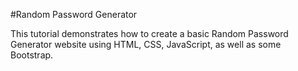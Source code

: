 #Random Password Generator

This tutorial demonstrates how to create a basic Random Password Generator website using HTML, CSS, JavaScript, as well as some Bootstrap.
